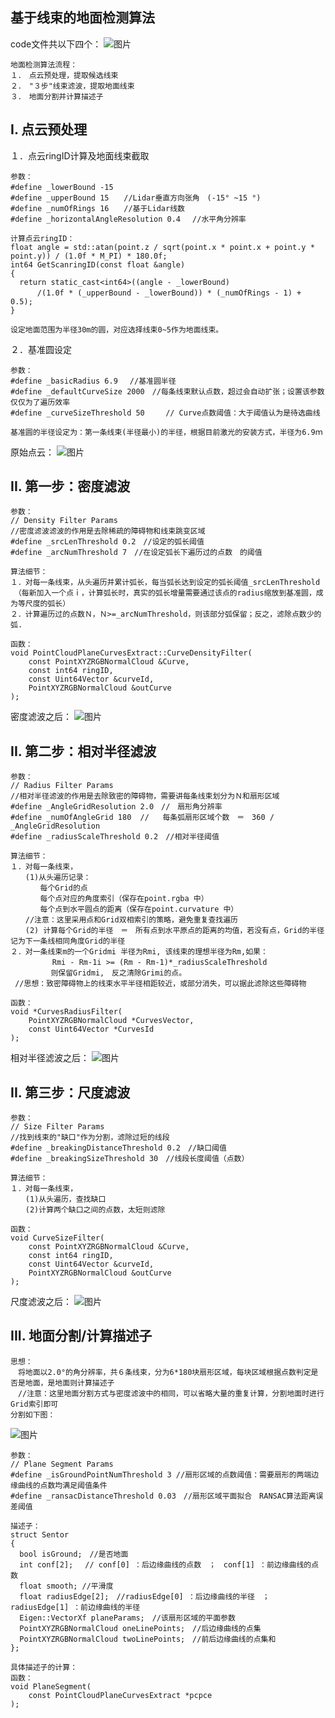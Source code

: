 基于线束的地面检测算法
---------------------
code文件共以下四个：
![图片](https://nullmax.coding.net/api/project/35711/files/192200/imagePreview)
```
地面检测算法流程：
１．　点云预处理，提取候选线束
２．　"３步"线束滤波，提取地面线束
３．　地面分割并计算描述子
```
## **I. 点云预处理**

１．点云ringID计算及地面线束截取
```
参数：
#define _lowerBound -15　　
#define _upperBound 15　　//Lidar垂直方向张角　(-15° ~15 °)
#define _numOfRings 16　　//基于Lidar线数
#define _horizontalAngleResolution 0.4 　//水平角分辨率

计算点云ringID：
float angle = std::atan(point.z / sqrt(point.x * point.x + point.y * point.y)) / (1.0f * M_PI) * 180.0f;
int64 GetScanringID(const float &angle)
{
  return static_cast<int64>((angle - _lowerBound)
　　　 /(1.0f * (_upperBound - _lowerBound)) * (_numOfRings - 1) + 0.5);
}

设定地面范围为半径30m的圆，对应选择线束0~5作为地面线束。
```
２．基准圆设定
```
参数：
#define _basicRadius 6.9 　//基准圆半径
#define _defaultCurveSize 2000　//每条线束默认点数，超过会自动扩张；设置该参数仅仅为了遍历效率
#define _curveSizeThreshold 50   　// Curve点数阈值：大于阈值认为是待选曲线

基准圆的半径设定为：第一条线束(半径最小)的半径，根据目前激光的安装方式，半径为6.9ｍ
```
原始点云：
![图片](https://nullmax.coding.net/api/project/35711/files/192296/imagePreview)
## **II. 第一步：密度滤波**

```
参数：
// Density Filter Params
//密度滤波滤波的作用是去除稀疏的障碍物和线束跳变区域
#define _srcLenThreshold 0.2　//设定的弧长阈值
#define _arcNumThreshold 7　//在设定弧长下遍历过的点数　的阈值
```
```
算法细节：
１．对每一条线束，从头遍历并累计弧长，每当弧长达到设定的弧长阈值_srcLenThreshold
　（每新加入一个点ｉ，计算弧长时，真实的弧长增量需要通过该点的radius缩放到基准圆，成为等尺度的弧长）
２．计算遍历过的点数Ｎ，Ｎ>=_arcNumThreshold，则该部分弧保留；反之，滤除点数少的弧.

```

```
函数：
void PointCloudPlaneCurvesExtract::CurveDensityFilter(
    const PointXYZRGBNormalCloud &Curve, 
    const int64 ringID, 
    const Uint64Vector &curveId,
    PointXYZRGBNormalCloud &outCurve
);
```
密度滤波之后：
![图片](https://nullmax.coding.net/api/project/35711/files/192282/imagePreview)
## **II. 第二步：相对半径滤波**
```
参数：
// Radius Filter Params
//相对半径滤波的作用是去除致密的障碍物，需要讲每条线束划分为Ｎ和扇形区域
#define _AngleGridResolution 2.0　//　扇形角分辨率
#define _numOfAngleGrid 180  //   每条弧扇形区域个数　＝　360 / _AngleGridResolution
#define _radiusScaleThreshold 0.2　//相对半径阈值
```
```
算法细节：
１．对每一条线束，
　　(1)从头遍历记录： 
　　　　每个Grid的点
　　　　每个点对应的角度索引（保存在point.rgba 中）
　　　　每个点到水平圆点的距离（保存在point.curvature 中）
　　//注意：这里采用点和Grid双相索引的策略，避免重复查找遍历
　　(2) 计算每个Grid的半径　＝　所有点到水平原点的距离的均值，若没有点，Grid的半径记为下一条线相同角度Grid的半径
２．对一条线束m的一个Gridmi 半径为Rmi, 该线束的理想半径为Rm,如果：
　　      Rmi - Rm-1i >= (Rm - Rm-1)*_radiusScaleThreshold
         则保留Gridmi,　反之清除Grimi的点。
 //思想：致密障碍物上的线束水平半径相距较近，或部分消失，可以据此滤除这些障碍物
```
```
函数：
void *CurvesRadiusFilter(
    PointXYZRGBNormalCloud *CurvesVector, 
    const Uint64Vector *CurvesId
);
```
相对半径滤波之后：
![图片](https://nullmax.coding.net/api/project/35711/files/192294/imagePreview)

## **II. 第三步：尺度滤波**
```
参数：
// Size Filter Params
//找到线束的"缺口"作为分割，滤除过短的线段
#define _breakingDistanceThreshold 0.2　//缺口阈值
#define _breakingSizeThreshold 30　//线段长度阈值（点数）
```
```
算法细节：
１．对每一条线束，
　　(1)从头遍历，查找缺口
　　(2)计算两个缺口之间的点数，太短则滤除
```
```
函数：
void CurveSizeFilter(
    const PointXYZRGBNormalCloud &Curve, 
    const int64 ringID, 
    const Uint64Vector &curveId,
    PointXYZRGBNormalCloud &outCurve
);
```
尺度滤波之后：
![图片](https://nullmax.coding.net/api/project/35711/files/192290/imagePreview)

## **III. 地面分割/计算描述子**

```
思想：
　将地面以2.0°的角分辨率，共６条线束，分为6*180块扇形区域，每块区域根据点数判定是否是地面，是地面则计算描述子
　//注意：这里地面分割方式与密度滤波中的相同，可以省略大量的重复计算，分割地面时进行Grid索引即可
分割如下图：
```

![图片](https://nullmax.coding.net/api/project/35711/files/192293/imagePreview)
```
参数：
// Plane Segment Params
#define _isGroundPointNumThreshold 3 //扇形区域的点数阈值：需要扇形的两端边缘曲线的点数均满足阈值条件
#define _ransacDistanceThreshold 0.03　//扇形区域平面拟合　RANSAC算法距离误差阈值
```

```
描述子：
struct Sentor
{
  bool isGround;　//是否地面
  int conf[2]; 　// conf[0] ：后边缘曲线的点数　；　conf[1] ：前边缘曲线的点数　
  float smooth; //平滑度
  float radiusEdge[2];　//radiusEdge[0] ：后边缘曲线的半径　；radiusEdge[1] ：前边缘曲线的半径　
  Eigen::VectorXf planeParams;　//该扇形区域的平面参数
  PointXYZRGBNormalCloud oneLinePoints;　//后边缘曲线的点集
  PointXYZRGBNormalCloud twoLinePoints;　//前后边缘曲线的点集和
};
```

```
具体描述子的计算：
函数：
void PlaneSegment(
    const PointCloudPlaneCurvesExtract *pcpce
);
```





